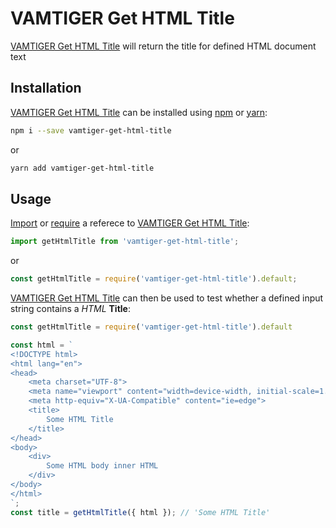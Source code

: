 # VAMTIGER Get HTML Title
[VAMTIGER Get HTML Title](https://github.com/vamtiger-project/vamtiger-get-html-title) will return the title for defined HTML document text

## Installation
[VAMTIGER Get HTML Title](https://github.com/vamtiger-project/vamtiger-get-html-title) can be installed using [npm](https://www.npmjs.com/) or [yarn]():
```bash
npm i --save vamtiger-get-html-title
```
or
```bash
yarn add vamtiger-get-html-title
```

## Usage
[Import](https://developer.mozilla.org/en-US/docs/Web/JavaScript/Reference/Statements/import) or [require](https://nodejs.org/api/modules.html#modules_require) a referece to [VAMTIGER Get HTML Title](https://github.com/vamtiger-project/vamtiger-get-html-title):
```javascript
import getHtmlTitle from 'vamtiger-get-html-title';
```
or
```javascript
const getHtmlTitle = require('vamtiger-get-html-title').default;
```

[VAMTIGER Get HTML Title](https://github.com/vamtiger-project/vamtiger-get-html-title) can then be used to test whether a defined input string contains a _HTML_ **Title**:
```javascript
const getHtmlTitle = require('vamtiger-get-html-title').default

const html = `
<!DOCTYPE html>
<html lang="en">
<head>
    <meta charset="UTF-8">
    <meta name="viewport" content="width=device-width, initial-scale=1.0">
    <meta http-equiv="X-UA-Compatible" content="ie=edge">
    <title>
        Some HTML Title
    </title>
</head>
<body>
    <div>
        Some HTML body inner HTML
    </div>
</body>
</html>
`;
const title = getHtmlTitle({ html }); // 'Some HTML Title'
```
